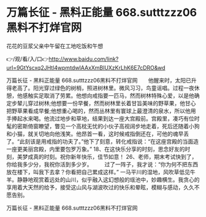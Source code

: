 # 万篇长征 - 黑料正能量 668.sutttzzz06黑料不打烊官网
花花的豆浆父亲中午留在工地吃饭和午想

👉/观/看/入/口👉http://www.baidu.com/link?url=9GtYscxq2JHtl4wpmtdwIAAxXmBlUXzKrLhK6E7cDRO&wd

万篇长征 - 黑料正能量 668.sutttzzz06黑料不打烊官网　　他醒来时，太阳已升得老高了。阳光穿过绿色的树梢，照进树林里。微风习习，鸟童谣唱。过程一夜休憩，他感触实足取消了劳累。他想向戒指要一匹马，然而树林特殊心爱，以是他确定步辇儿穿过树林;他想要一份早餐，然而树林里长着甘旨美味的野草果，他甘心把野草果看成早餐;他想重心喝的，然而丛林里有寰球上最澄清的泉水，所以他用手捧起水来喝。他流过地步和草地，结果到达一座大宫殿前。宫殿里，凑巧有位时髦的密斯倚窗瞭望，瞥见一个高枕无忧的小伙子高视阔步地走着，死后还随着小狗和小猫，就关切地向他浅笑。他昂首一看，这时候戒指倒还在，可他的魂早丢了。“此刻该是用戒指的功夫了。”他下了刻意，转化戒指说：“在这座宫殿的当面造一座更美丽宫殿，内里要包罗万象。”
	18、在这快乐分享的时刻，思念好友的时刻，美梦成真的时刻。祝你新年快乐，佳节如意！
	26、老师，期末考试快到了，你给我多少分，我祝你活到多少岁。
　　过了一阵子，我才说：“你为何不把东西放在楼下，叫我下去拿？你看把自己累成这样。”
一马平川的湿地，风吹草低见牛羊。静静地观赏着远处的山川，似乎融入这幻想般的瑶池中，妙趣横生。我贪心的享用着大天然的给予，接受这山风与湖波吹过的快乐和晕眩，模糊与感动，久久不愿告别。

万篇长征 - 黑料正能量 668.sutttzzz06黑料不打烊官网
